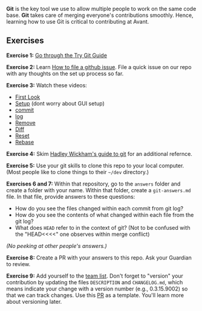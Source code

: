 **Git** is the key tool we use to allow multiple people to work on the same code base.  **Git** takes care of merging everyone's contributions smoothly.  Hence, learning how to use Git is critical to contributing at Avant.

## Exercises

**Exercise 1:** [Go through the Try Git Guide](https://try.github.io)

**Exercise 2:** Learn [How to file a github issue](https://guides.github.com/features/issues/ "git issue").  File a quick issue on our repo with any thoughts on the set up process so far.

**Exercise 3:** Watch these videos:

  * [First Look](https://www.youtube.com/watch?v=SCZF6I-Rc4I)
  * [Setup](https://www.youtube.com/watch?v=7Inc0G0wutk&feature=iv&src_vid=FyfwLX4HAxM&annotation_id=annotation_549442395) (dont worry about GUI setup)
  * [commit](https://www.youtube.com/watch?v=A-Cll9jEnnM&feature=iv&src_vid=WxMFZncm12s&annotation_id=annotation_2715859739)
  * [log](https://www.youtube.com/watch?v=Ew8HQsFyVHo)
  * [Remove](https://www.youtube.com/watch?v=jtuHOIlfS2Q)
  * [Diff](https://www.youtube.com/watch?v=RXSriVcoI70&feature=iv&src_vid=A-Cll9jEnnM&annotation_id=annotation_1859558535)
  * [Reset](https://www.youtube.com/watch?v=BKPjPMVB81g)
  * [Rebase](https://www.youtube.com/watch?v=SxzjZtJwOgo)

**Exercise 4:** Skim [Hadley Wickham's guide to git](http://r-pkgs.had.co.nz/git.html) for an additional refernce.

**Exercise 5:** Use your git skills to clone this repo to your local computer. (Most people like to clone things to their `~/dev` directory.)

**Exercises 6 and 7:** Within that repository, go to the `answers` folder and create a folder with your name. Within that folder, create a `git-answers.md` file. In that file, provide answers to these questions:

   * How do you see the files changed within each commit from git log?
   * How do you see the contents of what changed within each file from the git log?
   * What does `HEAD` refer to in the context of git? (Not to be confused with the "HEAD<<<<" one observes within merge conflict)

*(No peeking at other people's answers.)*

**Exercise 8:** Create a PR with your answers to this repo. Ask your Guardian to review.

**Exercise 9:** Add yourself to the [team list](https://github.com/avantcredit/avant/blob/master/R/team.R). Don't forget to "version" your contribution by updating the files `DESCRIPTION` and `CHANGELOG.md`, which means indicate your change with a version number (e.g., 0.3.15.9002) so that we can track changes.  Use this [PR](https://github.com/avantcredit/avant/pull/865/files) as a template.  You'll learn more about versioning later.

